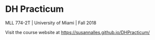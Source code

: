 # DH Practicum
MLL 774-2T | University of Miami | Fall 2018

Visit the course website at https://susannalles.github.io/DHPracticum/ 
